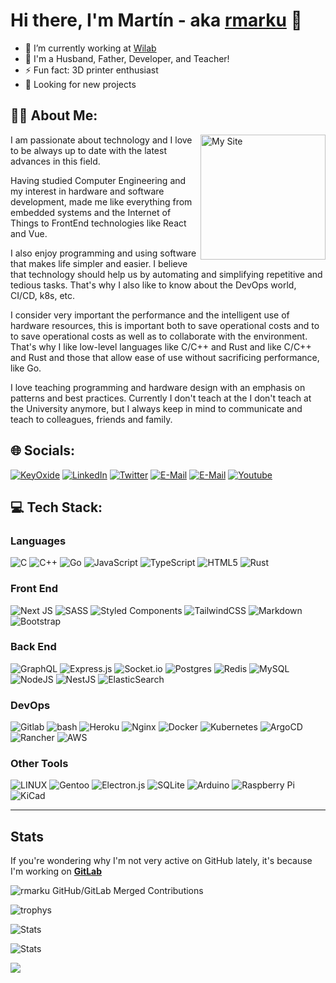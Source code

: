 # Hi there, I'm Martín - aka [rmarku][website] 👋

- 🔭 I’m currently working at [Wilab][Wilab]
- 🌱 I'm a Husband, Father, Developer, and Teacher!
- ⚡ Fun fact: 3D printer enthusiast
- 🔭 Looking for new projects

## 👨‍💻 About Me:

<a href='https://www.marku.me' target='blank'>
  <img align='right' width='200px' src='https://www.marku.me/images/logo.avif' alt='My Site' />
</a>
I am passionate about technology and I love to be always up to date with the latest advances in this field.

Having studied Computer Engineering and my interest in hardware and software development, made me like everything from embedded systems and the Internet of Things to FrontEnd technologies like React and Vue.

I also enjoy programming and using software that makes life simpler and easier. I believe that technology should help us by automating and simplifying repetitive and tedious tasks. That's why I also like to know about the DevOps world, CI/CD, k8s, etc.

I consider very important the performance and the intelligent use of hardware resources, this is important both to save operational costs and to to save operational costs as well as to collaborate with the environment. That's why I like low-level languages like C/C++ and Rust and like C/C++ and Rust and those that allow ease of use without sacrificing performance, like Go.

I love teaching programming and hardware design with an emphasis on patterns and best practices. Currently I don't teach at the I don't teach at the University anymore, but I always keep in mind to communicate and teach to colleagues, friends and family.

## 🌐 Socials:

[![KeyOxide](https://img.shields.io/badge/keyoxide-6855c3?style=plastic&logo=keyoxide&logoColor=white)][keyoxide]
[![LinkedIn](https://img.shields.io/badge/LinkedIn-0077B5?style=plastic&logo=linkedin&logoColor=white)][linkedin]
[![Twitter](https://img.shields.io/badge/Twitter-1877F2?style=plastic&logo=twitter&logoColor=white)][twitter]
[![E-Mail](https://img.shields.io/badge/Email-D4413A?style=plastic&logo=gmail&logoColor=white)][mail]
[![E-Mail](https://img.shields.io/badge/Telegram-2FA3D9?style=plastic&logo=telegram&logoColor=white)][telegram]
[![Youtube](https://img.shields.io/badge/YouTube-FF0000?style=plastic&logo=youtube&logoColor=white)][youtube]

## 💻 Tech Stack:

### Languages

![C](https://img.shields.io/badge/c-00599C.svg?style=plastic&logo=c&logoColor=white)
![C++](https://img.shields.io/badge/c++-00599C.svg?style=plastic&logo=c%2B%2B&logoColor=white)
![Go](https://img.shields.io/badge/go-00ADD8.svg?style=plastic&logo=go&logoColor=white)
![JavaScript](https://img.shields.io/badge/javascript-323330.svg?style=plastic&logo=javascript&logoColor=F7DF1E)
![TypeScript](https://img.shields.io/badge/typescript-007ACC.svg?style=plastic&logo=typescript&logoColor=white)
![HTML5](https://img.shields.io/badge/html5-E34F26.svg?style=plastic&logo=html5&logoColor=white)
![Rust](https://img.shields.io/badge/rust-000000.svg?style=plastic&logo=rust&logoColor=white)

### Front End

![Next JS](https://img.shields.io/badge/Next-black?style=plastic&logo=next.js&logoColor=white)
![SASS](https://img.shields.io/badge/SASS-hotpink.svg?style=plastic&logo=SASS&logoColor=white)
![Styled Components](https://img.shields.io/badge/styled--components-DB7093?style=plastic&logo=styled-components&logoColor=white)
![TailwindCSS](https://img.shields.io/badge/tailwindcss-38B2AC.svg?style=plastic&logo=tailwind-css&logoColor=white)
![Markdown](https://img.shields.io/badge/markdown-000000.svg?style=plastic&logo=markdown&logoColor=white)
![Bootstrap](https://img.shields.io/badge/bootstrap-563D7C.svg?style=plastic&logo=bootstrap&logoColor=white)

### Back End

![GraphQL](https://img.shields.io/badge/-GraphQL-E10098?style=plastic&logo=graphql&logoColor=white)
![Express.js](https://img.shields.io/badge/express.js-404d59.svg?style=plastic&logo=express&logoColor=61DAFB)
![Socket.io](https://img.shields.io/badge/Socket.io-black?style=plastic&logo=socket.io&badgeColor=010101)
![Postgres](https://img.shields.io/badge/postgres-316192.svg?style=plastic&logo=postgresql&logoColor=white)
![Redis](https://img.shields.io/badge/redis-DD0031.svg?style=plastic&logo=redis&logoColor=white)
![MySQL](https://img.shields.io/badge/mysql-00f.svg?style=plastic&logo=mysql&logoColor=white)
![NodeJS](https://img.shields.io/badge/node.js-6DA55F?style=plastic&logo=node.js&logoColor=white)
![NestJS](https://img.shields.io/badge/nestjs-E0234E.svg?style=plastic&logo=nestjs&logoColor=white)
![ElasticSearch](https://img.shields.io/badge/-ElasticSearch-005571?style=plastic&logo=elasticsearch)

### DevOps

![Gitlab](https://img.shields.io/badge/Gitlab-fca326?style=plastic&logo=gitlab)
![bash](https://img.shields.io/badge/bash-121011.svg?style=plastic&logo=gnu-bash&logoColor=white)
![Heroku](https://img.shields.io/badge/heroku-430098.svg?style=plastic&logo=heroku)
![Nginx](https://img.shields.io/badge/nginx-009639.svg?style=plastic&logo=nginx&logoColor=white)
![Docker](https://img.shields.io/badge/docker-0db7ed.svg?style=plastic&logo=docker&logoColor=white)
![Kubernetes](https://img.shields.io/badge/kubernetes-326ce5.svg?style=plastic&logo=kubernetes&logoColor=white)
![ArgoCD](https://img.shields.io/badge/ArgoCD-F66F3C.svg?style=plastic&logo=argo&logoColor=white)
![Rancher](https://img.shields.io/badge/Rancher-2350F7.svg?style=plastic&logo=rancher&logoColor=white)
![AWS](https://img.shields.io/badge/AWS-FF9900.svg?style=plastic&logo=amazon-aws&logoColor=white)

### Other Tools

![LINUX](https://img.shields.io/badge/Linux-FCC624?style=plastic&logo=linux&logoColor=black)
![Gentoo](https://img.shields.io/badge/gentoo-54487A.svg?style=plastic&logo=gentoo)
![Electron.js](https://img.shields.io/badge/Electron-191970?style=plastic&logo=Electron&logoColor=white)
![SQLite](https://img.shields.io/badge/sqlite-07405e.svg?style=plastic&logo=sqlite&logoColor=white)
![Arduino](https://img.shields.io/badge/-Arduino-00979D?style=plastic&logo=Arduino&logoColor=white)
![Raspberry Pi](https://img.shields.io/badge/-RaspberryPi-C51A4A?style=plastic&logo=Raspberry-Pi)
![KiCad](https://img.shields.io/badge/KiCad-4E9029?style=plastic&logo=kicad)

---

## Stats

If you're wondering why I'm not very active on GitHub lately, it's because I'm working on **[GitLab][gitlab]**

![rmarku GitHub/GitLab Merged Contributions](https://image.thum.io/get/width/1200/fullpage/maxAge/24/wait/2/noanimate/https://contra-psi.vercel.app/?githubUsername=rmarku&gitlabUsername=rmarku)

![trophys](https://github-profile-trophy.vercel.app/?username=rmarku&theme=onedark&no-frame=true&no-bg=true)

![Stats](https://github-readme-stats.vercel.app/api?username=rmarku&show_icons=true&include_all_commits=true&theme=onedark&hide_border=true)

![Stats](https://github-readme-stats.vercel.app/api/top-langs/?username=rmarku&layout=compact&theme=onedark&hide_border=true)

[![](https://visitcount.itsvg.in/api?id=rmarku&label=Profile%20Views&color=1&icon=5&pretty=true)](https://visitcount.itsvg.in)

[website]: https://www.marku.me
[Wilab]: https://www.wilab.io
[youtube]: https://www.youtube.com/c/Mart%C3%ADnMarcucci
[linkedin]: https://linkedin.com/in/martinmarcucci
[twitter]: https://www.twitter.com/rmarku/
[mail]: mailto:rmarku@gmail.com
[telegram]: https://telegram.me/rmarku
[gitlab]: https://gitlab.com/rmarku
[keyoxide]: https://keyoxide.org/0C9D739CFB11894A919B19765DE6B1A2DD691C0F
